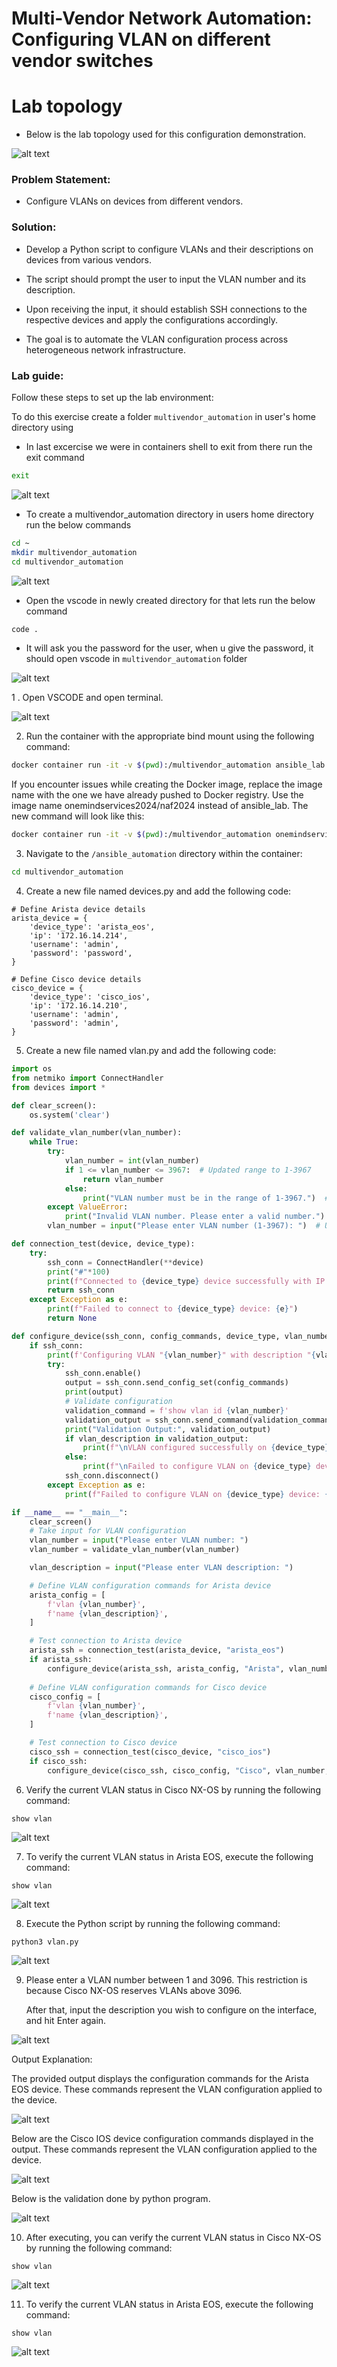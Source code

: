# Multi-Vendor Network Automation: Configuring VLAN on different vendor switches

# Lab topology
* Below is the lab topology used for this configuration demonstration.


![alt text](./assets/image.png)

### Problem Statement:
* Configure VLANs on devices from different vendors.

### Solution:
* Develop a Python script to configure VLANs and their descriptions on devices from various vendors.

* The script should prompt the user to input the VLAN number and its description.

* Upon receiving the input, it should establish SSH connections to the respective devices and apply the configurations accordingly.

* The goal is to automate the VLAN configuration process across heterogeneous network infrastructure.


### Lab guide:
Follow these steps to set up the lab environment:

To do this exercise create a folder `multivendor_automation` in user's home directory using
- In last excercise we were in containers shell to exit from there run the exit command
```sh
exit
```
![alt text](./assets/image-38.png)
- To create a multivendor_automation directory in users home directory run the below commands
```sh
cd ~
mkdir multivendor_automation
cd multivendor_automation
```
![alt text](./assets/image-43.png)

- Open the vscode in newly created directory for that lets run the below command
```sh
code .
```

- It will ask you the password for the user, when u give the password, it should open vscode in `multivendor_automation` folder

![alt text](./assets/image-40.png)

1 . Open VSCODE and open terminal.

![alt text](./assets/image-41.png)

2. Run the container with the appropriate bind mount using the following command:

```sh
docker container run -it -v $(pwd):/multivendor_automation ansible_lab
```
If you encounter issues while creating the Docker image, replace the image name with the one we have already pushed to Docker registry. Use the image name onemindservices2024/naf2024 instead of ansible_lab. The new command will look like this:
```sh
docker container run -it -v $(pwd):/multivendor_automation onemindservices2024/naf2024
```

3. Navigate to the `/ansible_automation` directory within the container:

```sh
cd multivendor_automation
```

4. Create a new file named devices.py and add the following code:

```inventory
# Define Arista device details
arista_device = {
    'device_type': 'arista_eos',
    'ip': '172.16.14.214',
    'username': 'admin',
    'password': 'password',
}

# Define Cisco device details
cisco_device = {
    'device_type': 'cisco_ios',
    'ip': '172.16.14.210',
    'username': 'admin',
    'password': 'admin',
}
```
5. Create a new file named vlan.py and add the following code:

```python
import os
from netmiko import ConnectHandler
from devices import *

def clear_screen():
    os.system('clear')

def validate_vlan_number(vlan_number):
    while True:
        try:
            vlan_number = int(vlan_number)
            if 1 <= vlan_number <= 3967:  # Updated range to 1-3967
                return vlan_number
            else:
                print("VLAN number must be in the range of 1-3967.")  # Updated error message
        except ValueError:
            print("Invalid VLAN number. Please enter a valid number.")
        vlan_number = input("Please enter VLAN number (1-3967): ")  # Updated prompt

def connection_test(device, device_type):
    try:
        ssh_conn = ConnectHandler(**device)
        print("#"*100)
        print(f"Connected to {device_type} device successfully with IP address: {device['ip']}")
        return ssh_conn
    except Exception as e:
        print(f"Failed to connect to {device_type} device: {e}")
        return None

def configure_device(ssh_conn, config_commands, device_type, vlan_number, vlan_description):
    if ssh_conn:
        print(f'Configuring VLAN "{vlan_number}" with description "{vlan_description}" on {device_type} device...')
        try:
            ssh_conn.enable()
            output = ssh_conn.send_config_set(config_commands)
            print(output)
            # Validate configuration
            validation_command = f'show vlan id {vlan_number}'
            validation_output = ssh_conn.send_command(validation_command)
            print("Validation Output:", validation_output)
            if vlan_description in validation_output:
                print(f"\nVLAN configured successfully on {device_type} device.")
            else:
                print(f"\nFailed to configure VLAN on {device_type} device.")
            ssh_conn.disconnect()
        except Exception as e:
            print(f"Failed to configure VLAN on {device_type} device: {e}")

if __name__ == "__main__":
    clear_screen()
    # Take input for VLAN configuration
    vlan_number = input("Please enter VLAN number: ")
    vlan_number = validate_vlan_number(vlan_number)

    vlan_description = input("Please enter VLAN description: ")

    # Define VLAN configuration commands for Arista device
    arista_config = [
        f'vlan {vlan_number}',
        f'name {vlan_description}',
    ]

    # Test connection to Arista device
    arista_ssh = connection_test(arista_device, "arista_eos")
    if arista_ssh:
        configure_device(arista_ssh, arista_config, "Arista", vlan_number, vlan_description)
    
    # Define VLAN configuration commands for Cisco device
    cisco_config = [
        f'vlan {vlan_number}',
        f'name {vlan_description}',
    ]

    # Test connection to Cisco device
    cisco_ssh = connection_test(cisco_device, "cisco_ios")
    if cisco_ssh:
        configure_device(cisco_ssh, cisco_config, "Cisco", vlan_number, vlan_description)
```
6. Verify the current VLAN status in Cisco NX-OS by running the following command:

```code
show vlan
```

![alt text](./assets/image-27.png)

7. To verify the current VLAN status in Arista EOS, execute the following command:
```code
show vlan
```

![alt text](./assets/image-28.png)


8. Execute the Python script by running the following command:
```code
python3 vlan.py
```

![alt text](./assets/image-29.png)

9. Please enter a VLAN number between 1 and 3096. This restriction is because Cisco NX-OS reserves VLANs above 3096.

    After that, input the description you wish to configure on the interface, and hit Enter again.





![alt text](./assets/image-30.png)

Output Explanation:

The provided output displays the configuration commands for the Arista EOS device. These commands represent the VLAN configuration applied to the device.
    
![alt text](./assets/image-31.png)

Below are the Cisco IOS device configuration commands displayed in the output. These commands represent the VLAN configuration applied to the device.

![alt text](./assets/image-32.png)

Below is the validation done by python program.

![alt text](./assets/image-44.png)

10. After executing, you can verify the current VLAN status in Cisco NX-OS by running the following command:
```code
show vlan
```

![alt text](./assets/image-33.png)

11. To verify the current VLAN status in Arista EOS, execute the following command:

```code
show vlan
```
![alt text](./assets/image-34.png)
